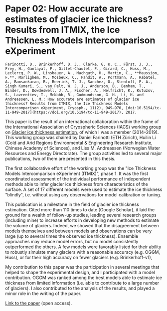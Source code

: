 # Paper 02: How accurate are estimates of glacier ice thickness? Results from ITMIX, the Ice Thickness Models Intercomparison eXperiment

```{admonition} Citation
Farinotti, D., Brinkerhoff, D. J., Clarke, G. K. C., Fürst, J. J., Frey, H., Gantayat, P., Gillet-Chaulet, F., Girard, C., Huss, M., Leclercq, P. W., Linsbauer, A., Machguth, H., Martin, C., **Maussion, F.**, Morlighem, M., Mosbeux, C., Pandit, A., Portmann, A., Rabatel, A., Ramsankaran, R., Reerink, T. J., Sanchez, O., Stentoft, P. A., Singh Kumari, S., van Pelt, W. J. J., Anderson, B., Benham, T., Binder, D., Dowdeswell, J. A., Fischer, A., Helfricht, K., Kutuzov, S., Lavrentiev, I., McNabb, R., Gudmundsson, G. H., Li, H. and Andreassen, L. M.: How accurate are estimates of glacier ice thickness? Results from ITMIX, the Ice Thickness Models Intercomparison eXperiment, Cryosph., 11(2), 949–970, [doi:10.5194/tc-11-949-2017](https://doi.org/10.5194/tc-11-949-2017), 2017.
```

This paper is the result of an international collaboration within the frame of the International Association of Cryospheric Sciences (IACS) working group on [Glacier ice thickness estimation](https://cryosphericsciences.org/activities/ice-thickness), of which I was a member (2014–2019). This working group was chaired by Daniel Farinotti (ETH Zürich), Huilin Li (Cold and Arid Regions Environmental & Engineering Research Institute, Chinese Academy of Sciences), and Liss M. Andreassen (Norwegian Water Resources and Energy Directorate). The group activities led to several major publications, two of them are presented in this thesis.

The first collaborative effort of the working group was the "Ice Thickness Models Intercomparison eXperiment (ITMIX)", phase 1. It was the first coordinated assessment of the individual performance of independent methods able to infer glacier ice thickness from characteristics of the surface. A set of 17 different models were used to estimate the ice thickness "blindly", i.e. without using any observations for model calibration or tuning.

This publication is a milestone in the field of glacier ice thickness estimation. Cited more than 110 times to date (Google Scholar), it laid the ground for a wealth of follow-up studies, leading several research groups (including mine) to increase efforts in developing new methods to estimate the volume of glaciers. Indeed, we showed that the disagreement between models themselves and between models and observations can be very large (up to several times the observed ice thickness). Ensemble approaches may reduce model errors, but no model consistently outperformed the others. A few models were favorably listed for their ability to robustly simulate many glaciers with a reasonable accuracy (e.g. OGGM, Huss), or for their high accuracy on fewer glaciers (e.g. Brinkerhoff-v1),

My contribution to this paper was the participation in several meetings that helped to shape the experimental design, and I participated with a model contribution. OGGM was ranked among the best models able to estimate ice thickness from limited information (i.e. able to contribute to a large number of glaciers). I also contributed to the analysis of the results, and played a minor role in the writing of the paper.

[Link to the paper](https://doi.org/10.5194/tc-11-949-2017) (open access).
